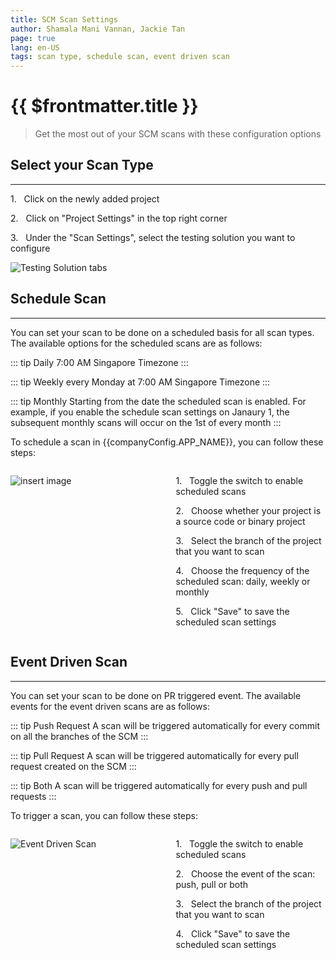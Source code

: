 ```yaml
---
title: SCM Scan Settings
author: Shamala Mani Vannan, Jackie Tan
page: true
lang: en-US
tags: scan type, schedule scan, event driven scan
---
```


<script setup>
import { companyConfig } from '../../../../config/companyConfig.js'
</script>

<ClientOnly>

# {{ $frontmatter.title }}

> Get the most out of your SCM scans with these configuration options

## Select your Scan Type

<hr class="thick" />

1.&nbsp;&nbsp;&nbsp;Click on the newly added project

2.&nbsp;&nbsp;&nbsp;Click on "Project Settings" in the top right corner

3.&nbsp;&nbsp;&nbsp;Under the "Scan Settings", select the testing solution you want to configure

![Testing Solution tabs](/images/Trigger-Scan/SCM-Scan-Settings-1.png)

## Schedule Scan

<hr class="thick" />

You can set your scan to be done on a scheduled basis for all scan types. The available options for the scheduled scans are as follows:

::: tip Daily
7:00 AM Singapore Timezone
:::

::: tip Weekly
every Monday at 7:00 AM Singapore Timezone
:::

::: tip Monthly
Starting from the date the scheduled scan is enabled. For example, if you enable the schedule scan settings on Janaury 1, the subsequent monthly scans will occur on the 1st of every month
:::

To schedule a scan in {{companyConfig.APP_NAME}}, you can follow these steps:

<div style="display: flex;">
<div style="flex: 1;margin-right:5px;">

![insert image](/images/Trigger-Scan/SCM-Scan-Settings-2.png)

</div>
<div style="flex: 1; margin-left:20px;">

1.&nbsp;&nbsp;&nbsp;Toggle the switch to enable scheduled scans

2.&nbsp;&nbsp;&nbsp;Choose whether your project is a source code or binary project

3.&nbsp;&nbsp;&nbsp;Select the branch of the project that you want to scan

4.&nbsp;&nbsp;&nbsp;Choose the frequency of the scheduled scan: daily, weekly or monthly

5.&nbsp;&nbsp;&nbsp;Click "Save" to save the scheduled scan settings

</div>
</div>

## Event Driven Scan

<hr class="thick" />

You can set your scan to be done on PR triggered event. The available events for the event driven scans are as follows:

::: tip Push Request
A scan will be triggered automatically for every commit on all the branches of the SCM
:::

::: tip Pull Request
A scan will be triggered automatically for every pull request created on the SCM
:::

::: tip Both
A scan will be triggered automatically for every push and pull requests
:::

To trigger a scan, you can follow these steps:

<div style="display: flex;">
<div style="flex: 1;margin-right:5px;">

![Event Driven Scan](/images/Trigger-Scan/SCM-Scan-Settings-3.png)

</div>
<div style="flex: 1; margin-left:20px;">

1.&nbsp;&nbsp;&nbsp;Toggle the switch to enable scheduled scans

2.&nbsp;&nbsp;&nbsp;Choose the event of the scan: push, pull or both

3.&nbsp;&nbsp;&nbsp;Select the branch of the project that you want to scan

4.&nbsp;&nbsp;&nbsp;Click "Save" to save the scheduled scan settings

</div>
</div>

</ClientOnly>
